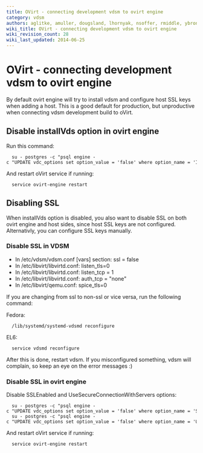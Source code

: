 ```yaml
---
title: OVirt - connecting development vdsm to ovirt engine
category: vdsm
authors: aglitke, amuller, dougsland, lhornyak, nsoffer, rmiddle, ybronhei
wiki_title: OVirt - connecting development vdsm to ovirt engine
wiki_revision_count: 28
wiki_last_updated: 2014-06-25
---
```


# OVirt - connecting development vdsm to ovirt engine

By default ovirt engine will try to install vdsm and configure host SSL keys when adding a host. This is a good default for production, but unproductive when connecting vdsm development build to oVirt.

## Disable installVds option in ovirt engine

Run this command:

      su - postgres -c "psql engine -c "UPDATE vdc_options set option_value = 'false' where option_name = 'InstallVds'""

And restart oVirt service if running:

      service ovirt-engine restart

## Disabling SSL

When installVds option is disabled, you also want to disable SSL on both ovirt engine and host sides, since host SSL keys are not configured. Alternativly, you can configure SSL keys manually.

### Disable SSL in VDSM

*   In /etc/vdsm/vdsm.conf [vars] section: ssl = false
*   In /etc/libvirt/libvirtd.conf: listen_tls=0
*   In /etc/libvirt/libvirtd.conf: listen_tcp = 1
*   In /etc/libvirt/libvirtd.conf: auth_tcp = "none"
*   In /etc/libvirt/qemu.conf: spice_tls=0

If you are changing from ssl to non-ssl or vice versa, run the following command:

Fedora:

      /lib/systemd/systemd-vdsmd reconfigure

EL6:

      service vdsmd reconfigure

After this is done, restart vdsm. If you misconfigured something, vdsm will complain, so keep an eye on the error messages :)

### Disable SSL in ovirt engine

Disable SSLEnabled and UseSecureConnectionWithServers options:

      su - postgres -c "psql engine -c "UPDATE vdc_options set option_value = 'false' where option_name = 'SSLEnabled'""
      su - postgres -c "psql engine -c "UPDATE vdc_options set option_value = 'false' where option_name = 'UseSecureConnectionWithServers'""

And restart oVirt service if running:

      service ovirt-engine restart
